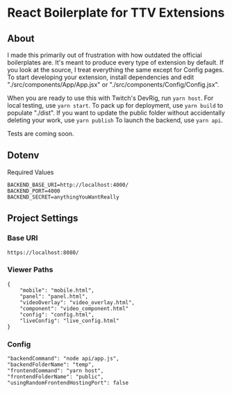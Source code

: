 # React Boilerplate for TTV Extensions

## About

I made this primarily out of frustration with how outdated the official boilerplates are. It's meant to produce every type of extension by default. If you look at the source, I treat everything the same except for Config pages. To start developing your extension, install dependencies and edit "./src/components/App/App.jsx" or "./src/components/Config/Config.jsx".

When you are ready to use this with Twitch's DevRig, run ```yarn host```.
For local testing, use ```yarn start```.
To pack up for deployment, use ```yarn build``` to populate "./dist".
If you want to update the public folder without accidentally deleting your work, use ```yarn publish```
To launch the backend, use ```yarn api```.

Tests are coming soon.

## Dotenv

Required Values
```
BACKEND_BASE_URI=http://localhost:4000/
BACKEND_PORT=4000
BACKEND_SECRET=anythingYouWantReally
```

## Project Settings

### Base URI
```
https://localhost:8080/
```

### Viewer Paths
```
{
    "mobile": "mobile.html",
    "panel": "panel.html",
    "videoOverlay": "video_overlay.html",
    "component": "video_component.html"
    "config": "config.html",
    "liveConfig": "live_config.html"
}
```

### Config
```
"backendCommand": "node api/app.js",
"backendFolderName": "temp",
"frontendCommand": "yarn host",
"frontendFolderName": "public",
"usingRandomFrontendHostingPort": false
```
